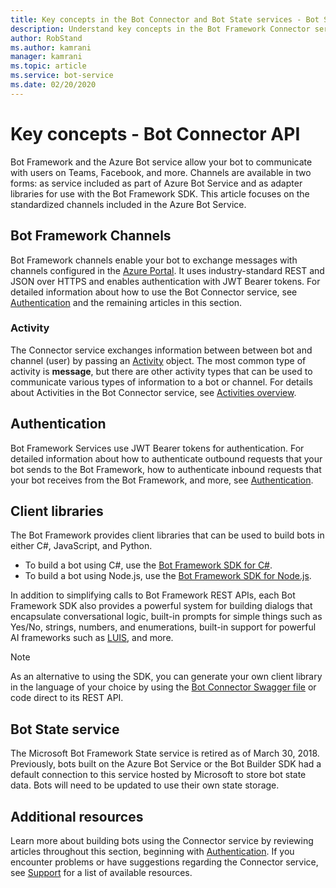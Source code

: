 ```yaml
---
title: Key concepts in the Bot Connector and Bot State services - Bot Service
description: Understand key concepts in the Bot Framework Connector service and Bot State service. 
author: RobStand
ms.author: kamrani
manager: kamrani
ms.topic: article
ms.service: bot-service
ms.date: 02/20/2020
---
```


# Key concepts - Bot Connector API

Bot Framework and the Azure Bot service allow your bot to communicate with users on Teams, Facebook, and more. Channels are available in two forms: as service included as part of Azure Bot Service and as adapter libraries for use with the Bot Framework SDK. This article focuses on the standardized channels included in the Azure Bot Service.

## Bot Framework Channels

Bot Framework channels enable your bot to exchange messages with channels configured in the [Azure Portal](https://portal.azure.com). It uses industry-standard REST and JSON over HTTPS and enables authentication with JWT Bearer tokens. For detailed information about how to use the Bot Connector service, see [Authentication](bot-framework-rest-connector-authentication.md) and the remaining articles in this section.

### Activity

The Connector service exchanges information between between bot and channel (user) by passing an [Activity][Activity] object. The most common type of activity is **message**, but there are other activity types that can be used to communicate various types of information to a bot or channel. For details about Activities in the Bot Connector service, see [Activities overview](https://aka.ms/botSpecs-activitySchema).

## Authentication

Bot Framework Services use JWT Bearer tokens for authentication. For detailed information about how to authenticate outbound requests that your bot sends to the Bot Framework, how to authenticate inbound requests that your bot receives from the Bot Framework, and more, see [Authentication](bot-framework-rest-connector-authentication.md).

## Client libraries

The Bot Framework provides client libraries that can be used to build bots in either C#, JavaScript, and Python.

- To build a bot using C#, use the [Bot Framework SDK for C#](../dotnet/bot-builder-dotnet-overview.md).
- To build a bot using Node.js, use the [Bot Framework SDK for Node.js](../nodejs/index.md).

In addition to simplifying calls to Bot Framework REST APIs, each Bot Framework SDK also provides a powerful system for building dialogs that encapsulate conversational logic, built-in prompts for simple things such as Yes/No, strings, numbers, and enumerations, built-in support for powerful AI frameworks such as [LUIS](https://www.luis.ai/), and more.

> [!NOTE]
> As an alternative to using the SDK, you can generate your own client library in the language of your choice by using the [Bot Connector Swagger file](https://aka.ms/connector-swagger-file) or code direct to its REST API.

## Bot State service

The Microsoft Bot Framework State service is retired as of March 30, 2018. Previously, bots built on the Azure Bot Service or the Bot Builder SDK had a default connection to this service hosted by Microsoft to store bot state data. Bots will need to be updated to use their own state storage.

## Additional resources

Learn more about building bots using the Connector service by reviewing articles throughout this section, beginning with [Authentication](bot-framework-rest-connector-authentication.md). If you encounter problems or have suggestions regarding the Connector service, see [Support](../bot-service-resources-links-help.md) for a list of available resources.

[Activity]: bot-framework-rest-connector-api-reference.md#activity-object
